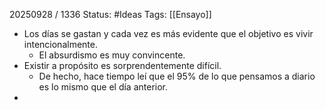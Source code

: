 20250928 / 1336
Status: #Ideas
Tags: [[Ensayo]]

- Los días se gastan y cada vez es más evidente que el objetivo es vivir intencionalmente. 
	- El absurdismo es muy convincente.
- Existir a propósito es sorprendentemente difícil. 
	- De hecho, hace tiempo leí que el 95% de lo que pensamos a diario  es lo mismo que el día anterior.  
- 